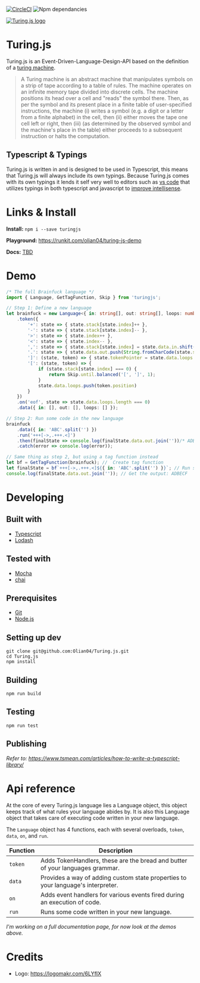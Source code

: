 [![CircleCI](https://circleci.com/gh/Olian04/Turing.js/tree/master.svg?style=shield&circle-token=b901a939d226b2f1a28e5d2823983da26854ea98)](https://circleci.com/gh/Olian04/Turing.js/tree/master)
![Npm dependancies](https://david-dm.org/olian04/turing.js.svg)

[![Turing.js logo](https://i.imgur.com/Y2g0yiA.png)](https://olian04.github.io/Turing.js/)

# Turing.js
Turing.js is an Event-Driven-Language-Design-API based on the definition of a  [turing machine](https://en.wikipedia.org/wiki/Turing_machine).

> A Turing machine is an abstract machine that manipulates symbols on a strip of tape according to a table of rules.
> The machine operates on an infinite memory tape divided into discrete cells. The machine positions its head over a cell and "reads"  the symbol there. Then, as per the symbol and its present place in a finite table of user-specified instructions, the machine (i) writes a symbol (e.g. a digit or a letter from a finite alphabet) in the cell, then (ii) either moves the tape one cell left or right, then (iii) (as determined by the observed symbol and the machine's place in the table) either proceeds to a subsequent instruction or halts the computation.

## Typescript & Typings

Turing.js is written in and is designed to be used in Typescript, this means that Turing.js will always include its own typings. Because Turing.js comes with its own typings it lends it self very well to editors such as [vs code](https://code.visualstudio.com/) that utilizes typings in both typescript and javascript to [improve intellisense](https://code.visualstudio.com/docs/languages/javascript#_intellisense).

# Links & Install

__Install:__ `npm i --save turingjs`

__Playground:__ https://runkit.com/olian04/turing-js-demo

__Docs:__ [TBD](#api-reference)

# Demo

```ts
/* The full Brainfuck language */
import { Language, GetTagFunction, Skip } from 'turingjs';

// Step 1: Define a new language
let brainfuck = new Language<{ in: string[], out: string[], loops: number[] }>()
    .token({
        '+': state => { state.stack[state.index]++ },
        '-': state => { state.stack[state.index]-- },
        '>': state => { state.index++ },
        '<': state => { state.index-- },
        ',': state => { state.stack[state.index] = state.data.in.shift().charCodeAt(0) },
        '.': state => { state.data.out.push(String.fromCharCode(state.stack[state.index])) },
        ']': (state, token) => { state.tokenPointer = state.data.loops.pop() - 1 },
        '[': (state, token) => {
            if (state.stack[state.index] === 0) {
                return Skip.until.balanced('[', ']', 1);
            }
            state.data.loops.push(token.position)
        }
    })
    .on('eof', state => state.data.loops.length === 0)
    .data({ in: [], out: [], loops: [] });

// Step 2: Run some code in the new language    
brainfuck
    .data({ in: 'ABC'.split('') })
    .run('+++[->,.+++.<]')
    .then(finalState => console.log(finalState.data.out.join(''))/* ADBECF */)
    .catch(error => console.log(error));

// Same thing as step 2, but using a tag function instead
let bf = GetTagFunction(brainfuck); //  Create tag function
let finalState = bf`+++[->,.+++.<]${{ in: 'ABC'.split('') }}`; // Run some code
console.log(finalState.data.out.join('')); // Get the output: ADBECF 
```

# Developing

## Built with

* [Typescript](https://www.typescriptlang.org/)
* [Lodash](https://lodash.com/)

## Tested with

* [Mocha](https://mochajs.org/)
* [chai](http://chaijs.com/)

## Prerequisites

* [Git](https://git-scm.com/)
* [Node.js](https://nodejs.org/en/)

## Setting up dev

```
git clone git@github.com:Olian04/Turing.js.git
cd Turing.js
npm install
```

## Building

`npm run build`

## Testing

`npm run test`

## Publishing

_Refer to: https://www.tsmean.com/articles/how-to-write-a-typescript-library/_

# Api reference

At the core of every Turing.js language lies a Language object, this object keeps track of what rules your language abides by. It is also this Language object that takes care of executing code written in your new language.

The `Language` object has 4 functions, each with several overloads, `token`, `data`, `on`, and `run`.

Function | Description
------|------------
`token` | Adds TokenHandlers, these are the bread and butter of your languages grammar.
`data` | Provides a way of adding custom state properties to your language's interpreter.
`on` | Adds event handlers for various events fired during an execution of code.
`run` | Runs some code written in your new language.

_I'm working on a full documentation page, for now look at the demos above._

# Credits
* Logo: https://logomakr.com/6LYfIX
